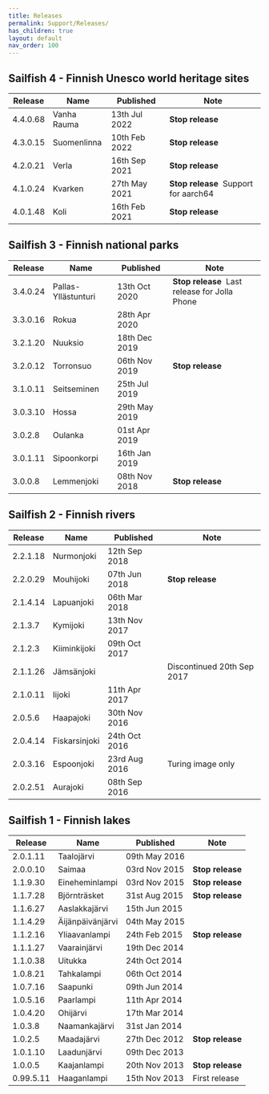 ```yaml
---
title: Releases
permalink: Support/Releases/
has_children: true
layout: default
nav_order: 100
---
```


## Sailfish 4 - Finnish Unesco world heritage sites

| Release   | Name                 | Published     | Note                        |
| --------- | -------------------- | ------------- | --------------------------- |
| 4.4.0.68  | Vanha Rauma          | 13th Jul 2022 | **Stop release**            |
| 4.3.0.15  | Suomenlinna          | 10th Feb 2022 | **Stop release**            |
| 4.2.0.21  | Verla                | 16th Sep 2021 | **Stop release**            |
| 4.1.0.24  | Kvarken              | 27th May 2021 | **Stop release** &nbsp;Support for aarch64 |
| 4.0.1.48  | Koli                 | 16th Feb 2021 | **Stop release**            |

## Sailfish 3 - Finnish national parks

| Release   | Name                 | Published     | Note                        |
| --------- | -------------------- | ------------- | --------------------------- |
| 3.4.0.24  | Pallas-Yllästunturi  | 13th Oct 2020 | **Stop release** &nbsp;Last release for Jolla Phone |
| 3.3.0.16  | Rokua                | 28th Apr 2020 |                              |
| 3.2.1.20  | Nuuksio              | 18th Dec 2019 |                              |
| 3.2.0.12  | Torronsuo            | 06th Nov 2019 | **Stop release**            |
| 3.1.0.11  | Seitseminen          | 25th Jul 2019 |                              |
| 3.0.3.10  | Hossa                | 29th May 2019 |                              |
| 3.0.2.8   | Oulanka              | 01st Apr 2019 |                              |
| 3.0.1.11  | Sipoonkorpi          | 16th Jan 2019 |                              |
| 3.0.0.8   | Lemmenjoki           | 08th Nov 2018 | **Stop release**            |

## Sailfish 2 - Finnish rivers

| Release   | Name                 | Published     | Note                        |
| --------- | -------------------- | ------------- | --------------------------- |
| 2.2.1.18  | Nurmonjoki           | 12th Sep 2018 |                              |
| 2.2.0.29  | Mouhijoki            | 07th Jun 2018 | **Stop release**            |
| 2.1.4.14  | Lapuanjoki           | 06th Mar 2018 |                              |
| 2.1.3.7   | Kymijoki             | 13th Nov 2017 |                              |
| 2.1.2.3   | Kiiminkijoki         | 09th Oct 2017 |                              |
| 2.1.1.26  | Jämsänjoki           |               | Discontinued 20th Sep 2017 |
| 2.1.0.11  | Iijoki               | 11th Apr 2017 |                              |
| 2.0.5.6   | Haapajoki            | 30th Nov 2016 |                              |
| 2.0.4.14  | Fiskarsinjoki        | 24th Oct 2016 |                              |
| 2.0.3.16  | Espoonjoki           | 23rd Aug 2016 | Turing image only            |
| 2.0.2.51  | Aurajoki             | 08th Sep 2016 |                              |

## Sailfish 1 - Finnish lakes

| Release   | Name                 | Published     | Note                        |
| --------- | -------------------- | ------------- | --------------------------- |
| 2.0.1.11  | Taalojärvi           | 09th May 2016 |                              |
| 2.0.0.10  | Saimaa               | 03rd Nov 2015 | **Stop release**            |
| 1.1.9.30  | Eineheminlampi       | 03rd Nov 2015 | **Stop release**            |
| 1.1.7.28  | Björnträsket         | 31st Aug 2015 | **Stop release**            |
| 1.1.6.27  | Aaslakkajärvi        | 15th Jun 2015 |                              |
| 1.1.4.29  | Äijänpäivänjärvi     | 04th May 2015 |                              |
| 1.1.2.16  | Yliaavanlampi        | 24th Feb 2015 | **Stop release**            |
| 1.1.1.27  | Vaarainjärvi         | 19th Dec 2014 |                              |
| 1.1.0.38  | Uitukka              | 24th Oct 2014 |                              |
| 1.0.8.21  | Tahkalampi           | 06th Oct 2014 |                              |
| 1.0.7.16  | Saapunki             | 09th Jun 2014 |                              |
| 1.0.5.16  | Paarlampi            | 11th Apr 2014 |                              |
| 1.0.4.20  | Ohijärvi             | 17th Mar 2014 |                              |
| 1.0.3.8   | Naamankajärvi        | 31st Jan 2014 |                              |
| 1.0.2.5   | Maadajärvi           | 27th Dec 2012 | **Stop release**            |
| 1.0.1.10  | Laadunjärvi          | 09th Dec 2013 |                              |
| 1.0.0.5   | Kaajanlampi          | 20th Nov 2013 | **Stop release**            |
| 0.99.5.11 | Haaganlampi          | 15th Nov 2013 | First release                |

